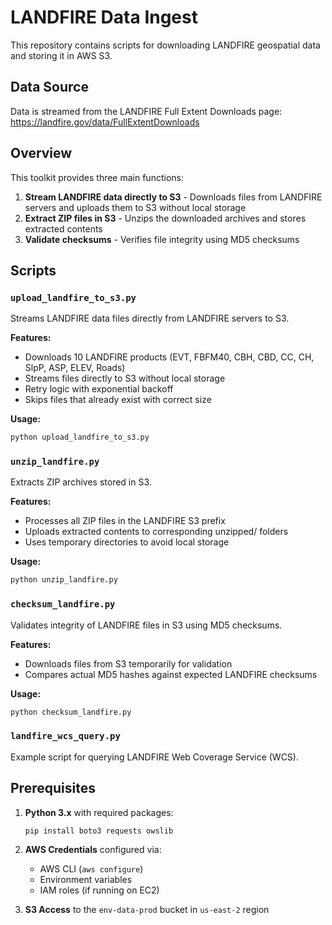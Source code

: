 # LANDFIRE Data Ingest

This repository contains scripts for downloading LANDFIRE geospatial data and storing it in AWS S3.

## Data Source

Data is streamed from the LANDFIRE Full Extent Downloads page:
https://landfire.gov/data/FullExtentDownloads

## Overview

This toolkit provides three main functions:

1. **Stream LANDFIRE data directly to S3** - Downloads files from LANDFIRE servers and uploads them to S3 without local storage
2. **Extract ZIP files in S3** - Unzips the downloaded archives and stores extracted contents
3. **Validate checksums** - Verifies file integrity using MD5 checksums

## Scripts

### `upload_landfire_to_s3.py`
Streams LANDFIRE data files directly from LANDFIRE servers to S3.

**Features:**
- Downloads 10 LANDFIRE products (EVT, FBFM40, CBH, CBD, CC, CH, SlpP, ASP, ELEV, Roads)
- Streams files directly to S3 without local storage
- Retry logic with exponential backoff
- Skips files that already exist with correct size

**Usage:**
```bash
python upload_landfire_to_s3.py
```

### `unzip_landfire.py`
Extracts ZIP archives stored in S3.

**Features:**
- Processes all ZIP files in the LANDFIRE S3 prefix
- Uploads extracted contents to corresponding unzipped/ folders
- Uses temporary directories to avoid local storage

**Usage:**
```bash
python unzip_landfire.py
```

### `checksum_landfire.py`
Validates integrity of LANDFIRE files in S3 using MD5 checksums.

**Features:**
- Downloads files from S3 temporarily for validation
- Compares actual MD5 hashes against expected LANDFIRE checksums

**Usage:**
```bash
python checksum_landfire.py
```

### `landfire_wcs_query.py`
Example script for querying LANDFIRE Web Coverage Service (WCS).

## Prerequisites

1. **Python 3.x** with required packages:
   ```bash
   pip install boto3 requests owslib
   ```

2. **AWS Credentials** configured via:
   - AWS CLI (`aws configure`)
   - Environment variables
   - IAM roles (if running on EC2)

3. **S3 Access** to the `env-data-prod` bucket in `us-east-2` region